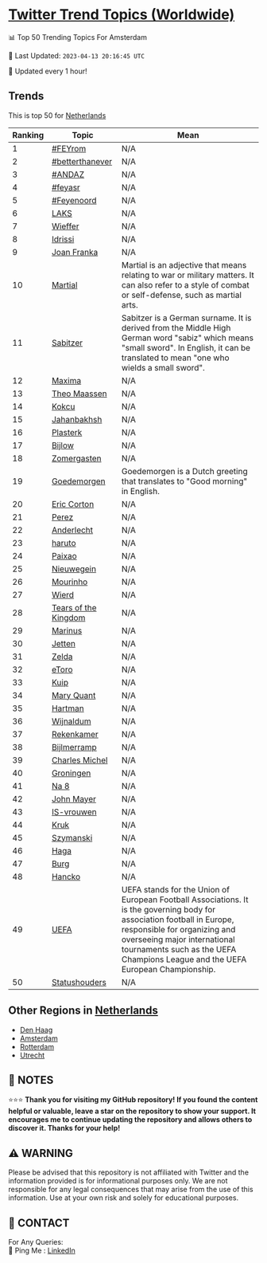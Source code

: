 [Twitter Trend Topics (Worldwide)](https://github.com/ErcinDedeoglu/Twitter-Trend-Topics)
==========


📊 Top 50 Trending Topics For Amsterdam

📆 Last Updated: `2023-04-13 20:16:45 UTC`

🔧 Updated every 1 hour!


## Trends

This is top 50 for [Netherlands](</Netherlands>)

| Ranking | Topic | Mean |
| ------- | ------------ | ------------ |
| 1 | [#FEYrom](http://twitter.com/search?q=%23FEYrom) | N/A |
| 2 | [#betterthanever](http://twitter.com/search?q=%23betterthanever) | N/A |
| 3 | [#ANDAZ](http://twitter.com/search?q=%23ANDAZ) | N/A |
| 4 | [#feyasr](http://twitter.com/search?q=%23feyasr) | N/A |
| 5 | [#Feyenoord](http://twitter.com/search?q=%23Feyenoord) | N/A |
| 6 | [LAKS](http://twitter.com/search?q=LAKS) | N/A |
| 7 | [Wieffer](http://twitter.com/search?q=Wieffer) | N/A |
| 8 | [Idrissi](http://twitter.com/search?q=Idrissi) | N/A |
| 9 | [Joan Franka](http://twitter.com/search?q=Joan+Franka) | N/A |
| 10 | [Martial](http://twitter.com/search?q=Martial) | Martial is an adjective that means relating to war or military matters. It can also refer to a style of combat or self-defense, such as martial arts. |
| 11 | [Sabitzer](http://twitter.com/search?q=Sabitzer) | Sabitzer is a German surname. It is derived from the Middle High German word "sabiz" which means "small sword". In English, it can be translated to mean "one who wields a small sword". |
| 12 | [Maxima](http://twitter.com/search?q=Maxima) | N/A |
| 13 | [Theo Maassen](http://twitter.com/search?q=Theo+Maassen) | N/A |
| 14 | [Kokcu](http://twitter.com/search?q=Kokcu) | N/A |
| 15 | [Jahanbakhsh](http://twitter.com/search?q=Jahanbakhsh) | N/A |
| 16 | [Plasterk](http://twitter.com/search?q=Plasterk) | N/A |
| 17 | [Bijlow](http://twitter.com/search?q=Bijlow) | N/A |
| 18 | [Zomergasten](http://twitter.com/search?q=Zomergasten) | N/A |
| 19 | [Goedemorgen](http://twitter.com/search?q=Goedemorgen) | Goedemorgen is a Dutch greeting that translates to "Good morning" in English. |
| 20 | [Eric Corton](http://twitter.com/search?q=Eric+Corton) | N/A |
| 21 | [Perez](http://twitter.com/search?q=Perez) | N/A |
| 22 | [Anderlecht](http://twitter.com/search?q=Anderlecht) | N/A |
| 23 | [haruto](http://twitter.com/search?q=haruto) | N/A |
| 24 | [Paixao](http://twitter.com/search?q=Paixao) | N/A |
| 25 | [Nieuwegein](http://twitter.com/search?q=Nieuwegein) | N/A |
| 26 | [Mourinho](http://twitter.com/search?q=Mourinho) | N/A |
| 27 | [Wierd](http://twitter.com/search?q=Wierd) | N/A |
| 28 | [Tears of the Kingdom](http://twitter.com/search?q=Tears+of+the+Kingdom) | N/A |
| 29 | [Marinus](http://twitter.com/search?q=Marinus) | N/A |
| 30 | [Jetten](http://twitter.com/search?q=Jetten) | N/A |
| 31 | [Zelda](http://twitter.com/search?q=Zelda) | N/A |
| 32 | [eToro](http://twitter.com/search?q=eToro) | N/A |
| 33 | [Kuip](http://twitter.com/search?q=Kuip) | N/A |
| 34 | [Mary Quant](http://twitter.com/search?q=Mary+Quant) | N/A |
| 35 | [Hartman](http://twitter.com/search?q=Hartman) | N/A |
| 36 | [Wijnaldum](http://twitter.com/search?q=Wijnaldum) | N/A |
| 37 | [Rekenkamer](http://twitter.com/search?q=Rekenkamer) | N/A |
| 38 | [Bijlmerramp](http://twitter.com/search?q=Bijlmerramp) | N/A |
| 39 | [Charles Michel](http://twitter.com/search?q=Charles+Michel) | N/A |
| 40 | [Groningen](http://twitter.com/search?q=Groningen) | N/A |
| 41 | [Na 8](http://twitter.com/search?q=Na+8) | N/A |
| 42 | [John Mayer](http://twitter.com/search?q=John+Mayer) | N/A |
| 43 | [IS-vrouwen](http://twitter.com/search?q=IS-vrouwen) | N/A |
| 44 | [Kruk](http://twitter.com/search?q=Kruk) | N/A |
| 45 | [Szymanski](http://twitter.com/search?q=Szymanski) | N/A |
| 46 | [Haga](http://twitter.com/search?q=Haga) | N/A |
| 47 | [Burg](http://twitter.com/search?q=Burg) | N/A |
| 48 | [Hancko](http://twitter.com/search?q=Hancko) | N/A |
| 49 | [UEFA](http://twitter.com/search?q=UEFA) | UEFA stands for the Union of European Football Associations. It is the governing body for association football in Europe, responsible for organizing and overseeing major international tournaments such as the UEFA Champions League and the UEFA European Championship. |
| 50 | [Statushouders](http://twitter.com/search?q=Statushouders) | N/A |



## Other Regions in [Netherlands](</Netherlands>)

* [Den Haag](</Netherlands/Den Haag.md>)
* [Amsterdam](</Netherlands/Amsterdam.md>)
* [Rotterdam](</Netherlands/Rotterdam.md>)
* [Utrecht](</Netherlands/Utrecht.md>)



## 📝 NOTES

⭐⭐⭐ **Thank you for visiting my GitHub repository! If you found the content helpful or valuable, leave a star on the repository to show your support. It encourages me to continue updating the repository and allows others to discover it. Thanks for your help!**


## ⚠️ WARNING

Please be advised that this repository is not affiliated with Twitter and the information provided is for informational purposes only. We are not responsible for any legal consequences that may arise from the use of this information. Use at your own risk and solely for educational purposes.


## 📨 CONTACT

 For Any Queries:  
            🏓 Ping Me : [LinkedIn](https://www.linkedin.com/in/ercindedeoglu/)
